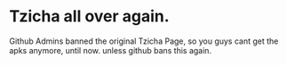 # Tzicha all over again.
Github Admins banned the original Tzicha Page, so you guys cant get the apks anymore, until now. unless github bans this again.
